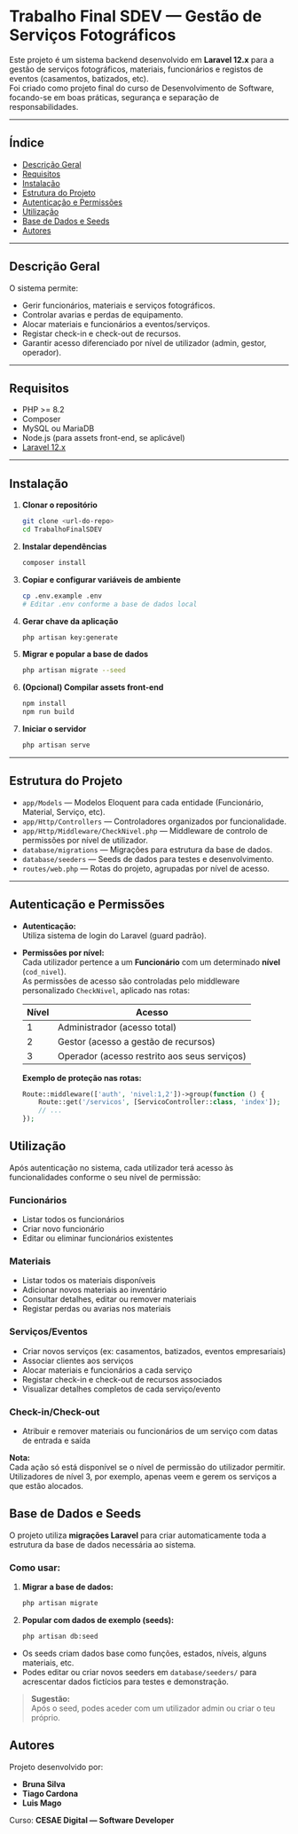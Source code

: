 # Trabalho Final SDEV — Gestão de Serviços Fotográficos <Snap>

Este projeto é um sistema backend desenvolvido em **Laravel 12.x** para a gestão de serviços fotográficos, materiais, funcionários e registos de eventos (casamentos, batizados, etc).  
Foi criado como projeto final do curso de Desenvolvimento de Software, focando-se em boas práticas, segurança e separação de responsabilidades.

---

## Índice
- [Descrição Geral](#descrição-geral)
- [Requisitos](#requisitos)
- [Instalação](#instalação)
- [Estrutura do Projeto](#estrutura-do-projeto)
- [Autenticação e Permissões](#autenticação-e-permissões)
- [Utilização](#utilização)
- [Base de Dados e Seeds](#base-de-dados-e-seeds)
- [Autores](#autores)

---

## Descrição Geral

O sistema permite:
- Gerir funcionários, materiais e serviços fotográficos.
- Controlar avarias e perdas de equipamento.
- Alocar materiais e funcionários a eventos/serviços.
- Registar check-in e check-out de recursos.
- Garantir acesso diferenciado por nível de utilizador (admin, gestor, operador).

---

## Requisitos

- PHP >= 8.2
- Composer
- MySQL ou MariaDB
- Node.js (para assets front-end, se aplicável)
- [Laravel 12.x](https://laravel.com/)

---

## Instalação

1. **Clonar o repositório**
    ```bash
    git clone <url-do-repo>
    cd TrabalhoFinalSDEV
    ```

2. **Instalar dependências**
    ```bash
    composer install
    ```

3. **Copiar e configurar variáveis de ambiente**
    ```bash
    cp .env.example .env
    # Editar .env conforme a base de dados local
    ```

4. **Gerar chave da aplicação**
    ```bash
    php artisan key:generate
    ```

5. **Migrar e popular a base de dados**
    ```bash
    php artisan migrate --seed
    ```

6. **(Opcional) Compilar assets front-end**
    ```bash
    npm install
    npm run build
    ```

7. **Iniciar o servidor**
    ```bash
    php artisan serve
    ```

---

## Estrutura do Projeto

- `app/Models` — Modelos Eloquent para cada entidade (Funcionário, Material, Serviço, etc).
- `app/Http/Controllers` — Controladores organizados por funcionalidade.
- `app/Http/Middleware/CheckNivel.php` — Middleware de controlo de permissões por nível de utilizador.
- `database/migrations` — Migrações para estrutura da base de dados.
- `database/seeders` — Seeds de dados para testes e desenvolvimento.
- `routes/web.php` — Rotas do projeto, agrupadas por nível de acesso.

---

## Autenticação e Permissões

- **Autenticação:**  
  Utiliza sistema de login do Laravel (guard padrão).
- **Permissões por nível:**  
  Cada utilizador pertence a um **Funcionário** com um determinado **nível** (`cod_nivel`).  
  As permissões de acesso são controladas pelo middleware personalizado `CheckNivel`, aplicado nas rotas:

  | Nível | Acesso                                |
  |-------|---------------------------------------|
  | 1     | Administrador (acesso total)          |
  | 2     | Gestor (acesso a gestão de recursos)  |
  | 3     | Operador (acesso restrito aos seus serviços) |

  **Exemplo de proteção nas rotas:**
  ```php
  Route::middleware(['auth', 'nivel:1,2'])->group(function () {
      Route::get('/servicos', [ServicoController::class, 'index']);
      // ...
  });

## Utilização

Após autenticação no sistema, cada utilizador terá acesso às funcionalidades conforme o seu nível de permissão:

### Funcionários
- Listar todos os funcionários
- Criar novo funcionário
- Editar ou eliminar funcionários existentes

### Materiais
- Listar todos os materiais disponíveis
- Adicionar novos materiais ao inventário
- Consultar detalhes, editar ou remover materiais
- Registar perdas ou avarias nos materiais

### Serviços/Eventos
- Criar novos serviços (ex: casamentos, batizados, eventos empresariais)
- Associar clientes aos serviços
- Alocar materiais e funcionários a cada serviço
- Registar check-in e check-out de recursos associados
- Visualizar detalhes completos de cada serviço/evento

### Check-in/Check-out
- Atribuir e remover materiais ou funcionários de um serviço com datas de entrada e saída

**Nota:**  
Cada ação só está disponível se o nível de permissão do utilizador permitir. Utilizadores de nível 3, por exemplo, apenas veem e gerem os serviços a que estão alocados.

## Base de Dados e Seeds

O projeto utiliza **migrações Laravel** para criar automaticamente toda a estrutura da base de dados necessária ao sistema.

### Como usar:

1. **Migrar a base de dados:**
    ```bash
    php artisan migrate
    ```

2. **Popular com dados de exemplo (seeds):**
    ```bash
    php artisan db:seed
    ```

- Os seeds criam dados base como funções, estados, níveis, alguns materiais, etc.
- Podes editar ou criar novos seeders em `database/seeders/` para acrescentar dados fictícios para testes e demonstração.

> **Sugestão:**  
> Após o seed, podes aceder com um utilizador admin ou criar o teu próprio.

## Autores

Projeto desenvolvido por:
- **Bruna Silva**
- **Tiago Cardona**
- **Luis Mago**

Curso: **CESAE Digital — Software Developer**
